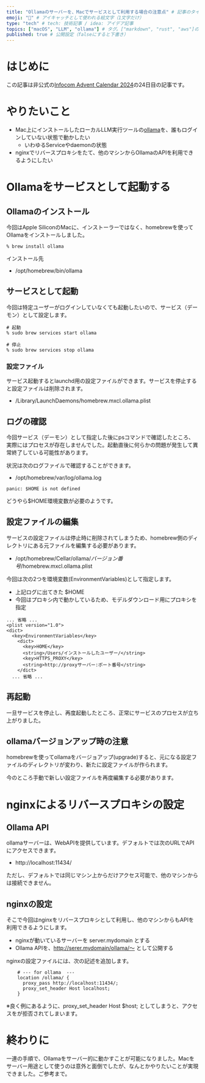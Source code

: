 ```yaml
---
title: "Ollamaのサーバーを、Macでサービスとして利用する場合の注意点" # 記事のタイトル
emoji: "🦙" # アイキャッチとして使われる絵文字（1文字だけ）
type: "tech" # tech: 技術記事 / idea: アイデア記事
topics: ["macOS", "LLM", "ollama"] # タグ。["markdown", "rust", "aws"]のように指定する
published: true # 公開設定（falseにすると下書き）
---
```


# はじめに

この記事は非公式の[Infocom Advent Calendar 2024](https://qiita.com/advent-calendar/2024/infocom)の24日目の記事です。

# やりたいこと

- Mac上にインストールしたローカルLLM実行ツールの[ollama](https://ollama.com)を、誰もログインしていない状態で動かしたい
  - いわゆるServiceやdaemonの状態
- nginxでリバースプロキシをたて、他のマシンからOllamaのAPIを利用できるようにしたい

# Ollamaをサービスとして起動する

## Ollamaのインストール

今回はApple SiliconのMacに、インストーラーではなく、homebrewを使ってOllamaをインストールしました。

```
% brew install ollama
```

インストール先
- /opt/homebrew/bin/ollama


## サービスとして起動

今回は特定ユーザーがログインしていなくても起動したいので、サービス（デーモン）として設定します。

```
# 起動
% sudo brew services start ollama

# 停止
% sudo brew services stop ollama
```

### 設定ファイル

サービス起動するとlaunchd用の設定ファイルができます。サービスを停止すると設定ファイルは削除されます。

- /Library/LaunchDaemons/homebrew.mxcl.ollama.plist

## ログの確認

今回サービス（デーモン）として指定した後にpsコマンドで確認したところ、実際にはプロセスが存在しませんでした。起動直後に何らかの問題が発生して異常終了している可能性があります。

状況は次のログファイルで確認することができます。

- /opt/homebrew/var/log/ollama.log

```
panic: $HOME is not defined
```

どうやら$HOME環境変数が必要のようです。

## 設定ファイルの編集

サービスの設定ファイルは停止時に削除されてしまうため、homebrew側のディレクトリにある元ファイルを編集する必要があります。

- /opt/homebrew/Cellar/ollama/_バージョン番号_/homebrew.mxcl.ollama.plist

今回は次の2つを環境変数(EnvironmentVariables)として指定します。

- 上記ログに出てきた $HOME
- 今回はプロキシ内で動かしているため、モデルダウンロード用にプロキシを指定

```
... 省略 ...
<plist version="1.0">
<dict>
  <key>EnvironmentVariables</key>
    <dict>
      <key>HOME</key>
      <string>/Users/インストールしたユーザー/</string>
      <key>HTTPS_PROXY</key>
      <string>http://proxyサーバー:ポート番号</string>
    </dict>
  ... 省略 ...
```

## 再起動

一旦サービスを停止し、再度起動したところ、正常にサービスのプロセスが立ち上がりました。

## ollamaバージョンアップ時の注意

homebrewを使ってollamaをバージョアップ(upgrade)すると、元になる設定ファイルのディレクトリが変わり、新たに設定ファイルが作られます。

今のところ手動で新しい設定ファイルを再度編集する必要があります。


# nginxによるリバースプロキシの設定

## Ollama API

ollamaサーバーは、WebAPIを提供しています。デフォルトでは次のURLでAPIにアクセスできます。

- http://localhost:11434/

ただし、デフォルトでは同じマシン上からだけアクセス可能で、他のマシンからは接続できません。

## nginxの設定

そこで今回はnginxをリバースプロキシとして利用し、他のマシンからもAPIを利用できるようにします。

- nginxが動いているサーバーを server.mydomain とする
- Ollama APIを、http://serer.mydomain/ollama/〜 として公開する

nginxの設定ファイルには、次の記述を追加します。

```
    # --- for ollama  --- 
    location /ollama/ {
      proxy_pass http://localhost:11434/;
      proxy_set_header Host localhost;
    }
```

※良く例にあるように、proxy_set_header Host $host; としてしまうと、アクセスをが拒否されてしまいます。

# 終わりに

一連の手順で、Ollamaをサーバー的に動かすことが可能になりました。Macをサーバー用途として使うのは意外と面倒でしたが、なんとかやりたいことが実現できました。ご参考まで。